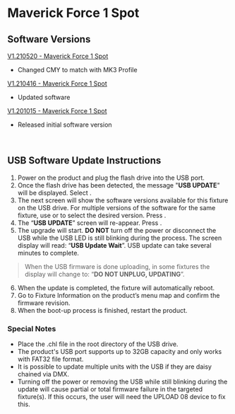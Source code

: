 # Maverick Force 1 Spot

## Software Versions

[V1.210520 - Maverick Force 1 Spot](https://github.com/Chauvet-Pro/MAVERICKFORCE1SPOT/blob/6d3025f8c0ffc2dbfa37ce9c4bf3c23aedecf5a1/firmware/V1.210520.zip)
- Changed CMY to match with MK3 Profile

[V1.210416 - Maverick Force 1 Spot](https://github.com/Chauvet-Pro/MAVERICKFORCE1SPOT/blob/6d3025f8c0ffc2dbfa37ce9c4bf3c23aedecf5a1/firmware/V1.210416.zip)
- Updated software

[V1.201015 - Maverick Force 1 Spot](https://github.com/Chauvet-Pro/MAVERICKFORCE1SPOT/blob/6d3025f8c0ffc2dbfa37ce9c4bf3c23aedecf5a1/firmware/V1.201015.zip)
- Released initial software version

&nbsp;

## USB Software Update Instructions
1. Power on the product and plug the flash drive into the USB port.
2.	Once the flash drive has been detected, the message "**USB UPDATE**" will be displayed. Select **<YES>**.  
3.	The next screen will show the software versions available for this fixture on the USB drive.  For multiple versions of the software for the same fixture, use **<UP>** or **<DOWN>** to select the desired version.  Press **<ENTER>**.
4.	The “**USB UPDATE**” screen will re-appear.  Press **<YES>**.
5.	The upgrade will start. **DO NOT** turn off the power or disconnect the USB while the USB LED is still blinking during the process. The screen display will read: “**USB Update Wait**”. USB update can take several minutes to complete.
   >When the USB firmware is done uploading, in some fixtures the display will change to: “**DO NOT UNPLUG, UPDATING**”.
6.	When the update is completed, the fixture will automatically reboot.
7.	Go to Fixture Information on the product’s menu map and confirm the firmware revision.
8.	When the boot-up process is finished, restart the product.

### Special Notes
* Place the .chl file in the root directory of the USB drive.
* The product's USB port supports up to 32GB capacity and only works with FAT32 file format.
* It is possible to update multiple units with the USB if they are daisy chained via DMX.
* Turning off the power or removing the USB while still blinking during the update will cause partial or total firmware failure in the targeted fixture(s). If this occurs, the user will need the UPLOAD 08 device to fix this.
